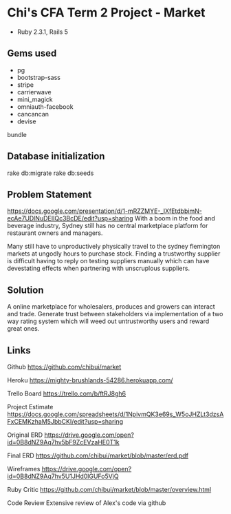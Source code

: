 # Chi's CFA Term 2 Project - Market

* Ruby 2.3.1, Rails 5

## Gems used
* pg
* bootstrap-sass
* stripe
* carrierwave
* mini_magick
* omniauth-facebook
* cancancan
* devise

bundle


## Database initialization

rake db:migrate
rake db:seeds

## Problem Statement
https://docs.google.com/presentation/d/1-mRZZMYE-_IXfEtdbbimN-ecAe7UDlNuDEIIQc3BcDE/edit?usp=sharing
With a boom in the food and beverage industry, Sydney still has no central marketplace platform for restaurant owners and managers.

Many still have to unproductively physically travel to the sydney flemington markets at ungodly hours to purchase stock. Finding a trustworthy supplier is difficult having to reply on testing suppliers manually which can have devestating effects when partnering with unscruplous suppliers.


## Solution
A online marketplace for wholesalers, produces and growers can interact and trade. Generate trust between stakeholders via implementation of a two way rating system which will weed out untrustworthy users and reward great ones.
## Links

Github
https://github.com/chibui/market

Heroku
https://mighty-brushlands-54286.herokuapp.com/

Trello Board
https://trello.com/b/ftRJ8gh6

Project Estimate
https://docs.google.com/spreadsheets/d/1NpivmQK3e69s_W5oJHZLt3dzsAFxCEMKzhaM5JbbCKI/edit?usp=sharing

Original ERD
https://drive.google.com/open?id=0B8dNZ9Aq7hv5bF9ZcEVzaHE0T1k

Final ERD
https://github.com/chibui/market/blob/master/erd.pdf

Wireframes
https://drive.google.com/open?id=0B8dNZ9Aq7hv5U1JHd0lGUFo5VjQ

Ruby Critic
https://github.com/chibui/market/blob/master/overview.html



Code Review
Extensive review of Alex's code via github
